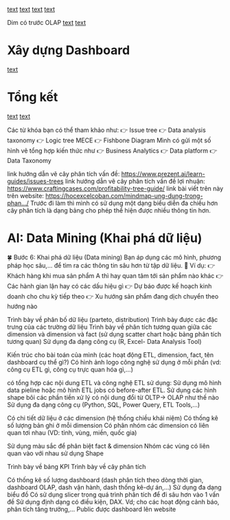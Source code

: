 [text](<Danh sách thành viên.md>)
[text](<Kiến trúc hệ thống phân tích dữ liệu.md>)
[text](<Quy trình ETL.md>)
[text](<Thực hiện ETL.md>)

<!-- ## Mô hình dữ liệu Logic -->
<!-- Mô hình dữ liệu OLAP OLAP trung tên bên dướiii -->
<!-- ![alt text](image-5.png) -->
<!-- ![alt text](image-13.png) -->
<!-- # Mô hình OLTP -->
<!-- # Mô hình OLAP -->
<!-- Bảng mysql, ngôi sao -->
<!-- ![alt text](image-8.png) -->
<!-- Gạch chân, tô màu -->
<!-- Chuyển đổi OLTP sang OLAP -->
<!-- ![alt text](image-7.png) -->
<!-- ![alt text](image-6.png) -->

<!-- ! DIM -->

Dim có trước OLAP
[text](<Xác định các chiều khái niệm.md>)
[text](<Khám phá dữ liệu.md>)

<!-- ! OLTP -->
<!-- ! OLAP -->

# Xây dựng Dashboard

[text](Dashboard.md)

# Tổng kết

[text](<Tổng kết.md>)
[text](<Nhận xét của thầy.md>)

<!-- -->

Các từ khóa bạn có thể tham khảo như:
👉 Issue tree
👉 Data analysis taxonomy
👉 Logic tree MECE
👉 Fishbone Diagram
Mình có gửi một số hình vẽ tổng hợp kiến thức như
👉 Business Analytics
👉 Data platform
👉 Data Taxonomy

link hướng dẫn vẽ cây phân tích vấn đề:
https://www.prezent.ai/learn-guides/issues-trees
link hướng dẫn vẽ cây phân tích vấn đề lợi nhuận:
https://www.craftingcases.com/profitability-tree-guide/
link bài viết trên này trên website:
https://hocexcelcoban.com/mindmap-ung-dung-trong-phan.../
Trước đi làm thì mình có sử dụng một dạng biểu diễn đa chiều hơn cây phân tích là dạng bảng cho phép thể hiện được nhiều thông tin hơn.

# AI: Data Mining (Khai phá dữ liệu)

🍀 Bước 6: Khai phá dữ liệu (Data mining)
Bạn áp dụng các mô hình, phương pháp học sâu,... để tìm ra các thông tin sâu hơn từ tập dữ liệu.
🌳 Ví dụ:
👉 Khách hàng khi mua sản phẩm A thì hay quan tâm tới sản phẩm nào khác
👉 Các hành gian lận hay có các dấu hiệu gì
👉 Dự báo được kế hoạch kinh doanh cho chu kỳ tiếp theo
👉 Xu hướng sản phẩm đang dịch chuyển theo hướng nào

<!-- -->

<!-- Trình bày về khám phá dữ liệu					  -->

Trình bày về phân bố dữ liệu (parteto, distribution)
Trình bày được các đặc trưng của các trường dữ liệu
Trình bày về phân tích tương quan giữa các dimension và dimension và fact (sử dụng scatter chart hoặc bảng phân tích tương quan)
Sử dụng đa dạng công cụ (R, Excel- Data Analysis Tool)

<!-- Trình bày về kiến trúc datawarehouse -->

Kiến trúc cho bài toán của mình (các hoạt động ETL, dimension, fact, tên dashboard cụ thể gì?)
Có hình ảnh logo công nghệ sử dụng ở mỗi phần (vd: công cụ ETL gì, công cụ trực quan hóa gì,...)

<!-- Trình bày về các nội dung ETL (các bảng có dữ liệu cụ thể) -->

có tổng hợp các nội dung ETL và công nghệ ETL sử dụng:
Sử dụng mô hình data pieline hoặc mô hình ETL jobs
có before-after ETL. Sử dụng các hình shape bôi các phần tiền xử lý
có nội dung đổi từ OLTP-> OLAP như thế nào
Sử dụng đa dạng công cụ (Python, SQL, Power Query, ETL Tools,...)

<!-- Trình bày về các dimension -->

Có chi tiết dữ liệu ở các dimension (hệ thống chiều khái niệm)
Có thống kê số lượng bản ghi ở mỗi dimension
Có phân nhóm các dimension có liên quan tơi nhau (VD: tỉnh, vùng, miền, quốc gia)

<!-- Trình bày về data model logic, vật lý của các staging/data marts/datawarehouse -->

Sử dụng màu sắc để phân biệt fact & dimension
Nhóm các vùng có liên quan vào với nhau sử dụng Shape

<!-- Trình bày về bảng chỉ số chính (KPI) cần quan tâm, cây phân tích dashboard -->

Trình bày về bảng KPI
Trình bày về cây phân tích

<!-- Xây dựng hệ thống -->
<!-- Trình bày về dashboard -->

Có thống kê số lượng dashboard (dash phân tích theo dòng thời gian, dashboard OLAP, dash vận hành, dash thống kê-dự án,...)
Sử dụng đa dạng biểu đồ
Có sử dụng slicer trong quá trình phân tích để đi sâu hơn vào 1 vấn đề
Sử dụng định dạng có điều kiện, DAX. Vd; cho các hoạt động cảnh báo, phân tích tăng trưởng,...
Public được dashboard lên website

<!--  -->
<!-- Các chủ đề mở rộng -->
<!-- Cơ sở dữ liệu lớn -->
<!-- Cơ sở dữ liệu địa lý -->
<!-- Các giải pháp lưu trữ dữ liệu, so sánh & đánh giá -->
<!-- Thu thập dữ liệu -->
<!-- 👉Thu thập dữ liệu thực sử dụng API. Bổ sung thêm -->

<!-- Tiền xử lý dữ liệu -->
<!-- 🆗Tổ chức hoạt động tiền xử lý dữ liệu trong CSDL. có -->
<!-- 👉Sử dụng Các ETL tools/Data pipeline. Bổ sung thêm -->

<!-- Các giải pháp tiền xử lý dữ liệu thực tiễn -->
<!-- Các tính năng cập nhật mới của các công cụ (trực quan hóa dữ liệu, tiền xử lý dữ liệu,...) -->

<!-- 👉Ứng dụng AI/Copilot. Bổ sung thêm -->
<!-- 👉Tính năng mới của các công cụ (PowerBI, …). Bổ sung thêm -->

<!-- 🆗Khai phá dữ liêu (phân lớp, phận cụm, luật kết hợp…). có -->
